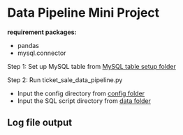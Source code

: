 # Data Pipeline Mini Project

**requirement packages:**
- pandas
- mysql.connector

Step 1: Set up MySQL table from [MySQL table setup folder]()

Step 2: Run ticket_sale_data_pipeline.py
- Input the config directory from [config folder]()
- Input the SQL script directory from [data folder]()

## Log file output

